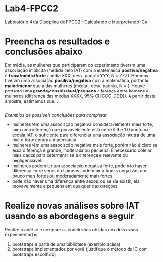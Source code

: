 # Lab4-FPCC2
Laboratório 4 da Disciplina de FPCC2 - Calculando e Interpretando ICs


# Preencha os resultados e conclusões abaixo

Em média, as mulheres que participaram do experimento tiveram uma associação implícita (medida pelo IAT) com a matemárica **positiva/negativa** e **fraca/média/forte** (média XXX, desv. padrão YYY, N = ZZZ). Homens tiveram uma associação **positiva/negativa** com a matemática, portanto **maior/menor** que a das mulheres (média , desv. padrão, N = ). Houve portanto uma **grande/considerável/pequena** diferença entre homens e mulheres (diferença das médias XXXX, 95% CI [CCC, DDD]). A partir desta amostra, estimamos que...

--- 
*Exemplos de possíveis conclusões para completar*

  * mulheres têm uma associação negativa consideravelmente mais forte, com uma diferença que provavelmente está entre 0.6 e 1.0 ponto na escala IAT, o suficiente para diferenciar uma associação neutra de uma muito forte contra a matemática.
  * mulheres têm uma associação negativa mais forte, porém não é claro se essa diferença é grande, moderada ou pequena. É necessário coletar mais dados para determinar se a diferença é relevante ou negligenciável. 
  * mulheres podem ter um associação negativa forte, pode não haver diferença entre sexos ou homens podem ter atitudes negativas um pouco mais fortes ou moderadamente mais fortes. 
  * pode não haver uma diferença entre sexos, ou se ela existir, ela provavelmente é pequena em qualquer das direções. 

# Realize novas análises sobre IAT usando as abordagens a seguir

Realize a análise e compare as conclusões obtidas nos dois casos experimentados:

1. bootstraps a partir de uma bibliotece (exemplo acima)
2. bootstraps implementados por você (justifique o método de IC com bootstraps escolhido)
